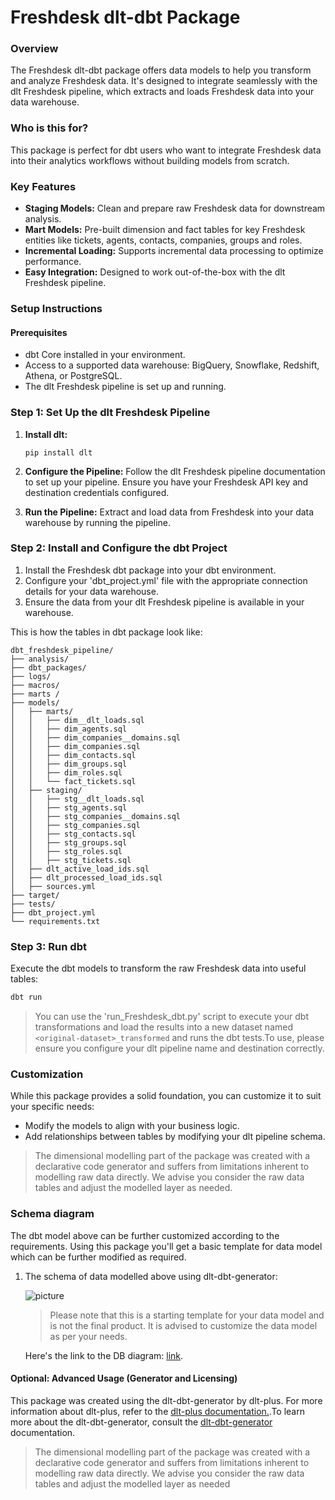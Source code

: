 # Freshdesk dlt-dbt Package

### Overview
The Freshdesk dlt-dbt package offers data models to help you transform and analyze Freshdesk data. It's designed to integrate seamlessly with the dlt Freshdesk pipeline, which extracts and loads Freshdesk data into your data warehouse.

### Who is this for?
This package is perfect for dbt users who want to integrate Freshdesk data into their analytics workflows without building models from scratch.


### Key Features
- **Staging Models:** Clean and prepare raw Freshdesk data for downstream analysis.
- **Mart Models:** Pre-built dimension and fact tables for key Freshdesk entities like tickets, agents, contacts, companies, groups and roles.
- **Incremental Loading:** Supports incremental data processing to optimize performance.
- **Easy Integration:** Designed to work out-of-the-box with the dlt Freshdesk pipeline.

### Setup Instructions

#### Prerequisites
- dbt Core installed in your environment.
- Access to a supported data warehouse: BigQuery, Snowflake, Redshift, Athena, or PostgreSQL.
- The dlt Freshdesk pipeline is set up and running.

### Step 1: Set Up the dlt Freshdesk Pipeline
1. **Install dlt:**
   ``` 
   pip install dlt
   ```
2. **Configure the Pipeline:**
   Follow the dlt Freshdesk pipeline documentation to set up your pipeline. Ensure you have your Freshdesk API key and destination credentials configured.

3. **Run the Pipeline:**
   Extract and load data from Freshdesk into your data warehouse by running the pipeline.

### Step 2: Install and Configure the dbt Project

1. Install the Freshdesk dbt package into your dbt environment.
2. Configure your 'dbt_project.yml' file with the appropriate connection details for your data warehouse.
3. Ensure the data from your dlt Freshdesk pipeline is available in your warehouse.

This is how the tables in dbt package look like:
```
dbt_freshdesk_pipeline/
├── analysis/
├── dbt_packages/
├── logs/
├── macros/
├── marts /
├── models/
│   ├── marts/
│   │   ├── dim__dlt_loads.sql
│   │   ├── dim_agents.sql
│   │   ├── dim_companies__domains.sql
│   │   ├── dim_companies.sql
│   │   ├── dim_contacts.sql
│   │   ├── dim_groups.sql
│   │   ├── dim_roles.sql
│   │   └── fact_tickets.sql
│   ├── staging/
│   │   ├── stg__dlt_loads.sql
│   │   ├── stg_agents.sql
│   │   ├── stg_companies__domains.sql
│   │   ├── stg_companies.sql
│   │   ├── stg_contacts.sql
│   │   ├── stg_groups.sql
│   │   ├── stg_roles.sql
│   │   ├── stg_tickets.sql
│   ├── dlt_active_load_ids.sql
│   ├── dlt_processed_load_ids.sql
│   ├── sources.yml
├── target/
├── tests/
├── dbt_project.yml
└── requirements.txt
```

### Step 3: Run dbt
Execute the dbt models to transform the raw Freshdesk data into useful tables:

```sh
dbt run
```

>You can use the 'run_Freshdesk_dbt.py' script to execute your dbt transformations and load the results into a 
>new dataset named `<original-dataset>_transformed` and runs the dbt tests.To use, please ensure you configure 
>your dlt pipeline name and destination correctly.

### Customization
While this package provides a solid foundation, you can customize it to suit your specific needs:

- Modify the models to align with your business logic.
- Add relationships between tables by modifying your dlt pipeline schema.

> The dimensional modelling part of the package was created with a declarative code generator and suffers from 
> limitations inherent to modelling raw data directly. We advise you consider the raw data tables and adjust 
> the modelled layer as needed.

### Schema diagram
The dbt model above can be further customized according to the requirements. Using this package you'll get a basic template
for data model which can be further modified as required.

1. The schema of data modelled above using dlt-dbt-generator:
    
   ![picture](https://storage.googleapis.com/dlt-blog-images/freshdesk_dlt_dbt_dim_model.png)

   > Please note that this is a starting template for your data model and is not the final product. It is advised to customize the
   > data model as per your needs.

   Here's the link to the DB diagram: [link](https://dbdiagram.io/d/freshdesk_dlt_dbt_v1-5-6749abb6e9daa85aca228883).

#### Optional: Advanced Usage (Generator and Licensing)

This package was created using the dlt-dbt-generator by dlt-plus. For more information about dlt-plus, refer to the 
[dlt-plus documentation.](https://dlt-plus.netlify.app/docs/plus/intro/).To learn more about the dlt-dbt-generator, 
consult the [dlt-dbt-generator](https://dlt-plus.netlify.app/docs/plus/dlt_dbt_generator/#5-running-dbt-package-directly) documentation.

> The dimensional modelling part of the package was created with a declarative code generator and suffers from 
> limitations inherent to modelling raw data directly. We advise you consider the raw data tables and adjust 
> the modelled layer as needed